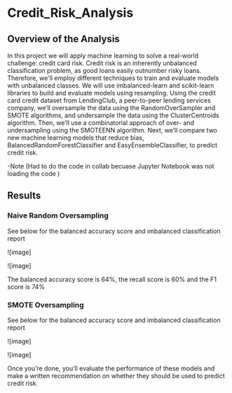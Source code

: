# Credit_Risk_Analysis

## Overview of the Analysis

  In this project we will apply machine learning to solve a real-world challenge: credit card risk. Credit risk is an inherently unbalanced classification problem, as good loans easily outnumber risky loans. Therefore, we'll employ different techniques to train and evaluate models with unbalanced classes. We will use imbalanced-learn and scikit-learn libraries to build and evaluate models using resampling.
  Using the credit card credit dataset from LendingClub, a peer-to-peer lending services company, we’ll oversample the data using the RandomOverSampler and SMOTE algorithms, and undersample the data using the ClusterCentroids algorithm. Then, we’ll use a combinatorial approach of over- and undersampling using the SMOTEENN algorithm. Next, we’ll compare two new machine learning models that reduce bias, BalancedRandomForestClassifier and EasyEnsembleClassifier, to predict credit risk. 
 
-Note (Had to do the code in collab becuase Jupyter Notebook was not loading the code )

## Results

### Naive Random Oversampling 

See below for the balanced accuracy score and imbalanced classification report

![image]

![image]

The balanced accuracy score is 64%, the recall score is 60% and the F1 score is 74%

### SMOTE Oversampling

See below for the balanced accuracy score and imbalanced classification report

![image]

![image]









Once you’re done, you’ll evaluate the performance of these models and make a written recommendation on whether they should be used to predict credit risk.
